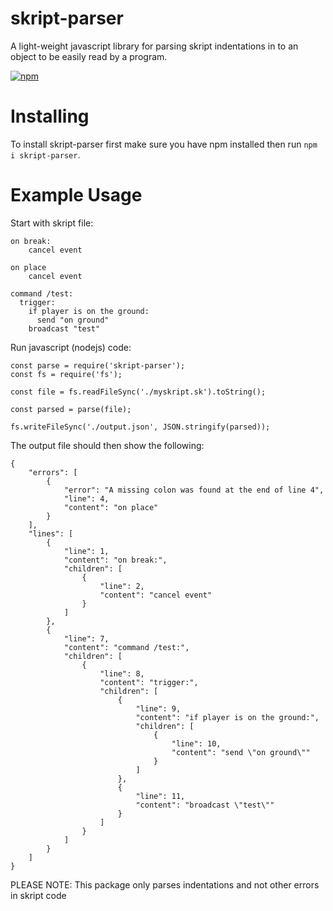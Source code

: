 # skript-parser
A light-weight javascript library for parsing skript indentations in to an object to be easily read by a program.

[![npm](https://img.shields.io/npm/dt/skript-parser.svg?style=for-the-badge)](https://npmjs.com/package/skript-parser)

# Installing
To install skript-parser first make sure you have npm installed then run `npm i skript-parser`.

# Example Usage
Start with skript file:
```
on break:
    cancel event
    
on place
    cancel event

command /test:
  trigger:
    if player is on the ground:
      send "on ground"
    broadcast "test"
```
Run javascript (nodejs) code:
```
const parse = require('skript-parser');
const fs = require('fs');

const file = fs.readFileSync('./myskript.sk').toString();

const parsed = parse(file);

fs.writeFileSync('./output.json', JSON.stringify(parsed));
```
The output file should then show the following:
```
{
    "errors": [
        {
            "error": "A missing colon was found at the end of line 4",
            "line": 4,
            "content": "on place"
        }
    ],
    "lines": [
        {
            "line": 1,
            "content": "on break:",
            "children": [
                {
                    "line": 2,
                    "content": "cancel event"
                }
            ]
        },
        {
            "line": 7,
            "content": "command /test:",
            "children": [
                {
                    "line": 8,
                    "content": "trigger:",
                    "children": [
                        {
                            "line": 9,
                            "content": "if player is on the ground:",
                            "children": [
                                {
                                    "line": 10,
                                    "content": "send \"on ground\""
                                }
                            ]
                        },
                        {
                            "line": 11,
                            "content": "broadcast \"test\""
                        }
                    ]
                }
            ]
        }
    ]
}
```

PLEASE NOTE: This package only parses indentations and not other errors in skript code